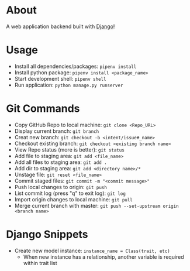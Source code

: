 # About
A web application backend built with [Django](https://www.djangoproject.com/)!

# Usage
* Install all dependencies/packages: `pipenv install`
* Install python package: `pipenv install <package_name>`
* Start development shell: `pipenv shell`
* Run application: `python manage.py runserver`

# Git Commands
* Copy GitHub Repo to local machine: `git clone <Repo_URL>`
* Display current branch: `git branch`
* Creat new branch: `git checkout -b <intent/issue#_name>`
* Checkout existing branch: `git checkout <existing branch name>`
* View Repo status (more is better): `git status`
* Add file to staging area: `git add <file_name>`
* Add all files to staging area: `git add .`
* Add dir to staging area: `git add <directory name>/*`
* Unstage file: `git reset <file_name>`
* Commit staged files: `git commit -m "<commit message>"`
* Push local changes to origin: `git push`
* List commit log (press "q" to exit log): `git log`
* Import origin changes to local machine: `git pull`
* Merge current branch with master: `git push --set-upstream origin <branch name>`

# Django Snippets 
* Create new model instance: `instance_name = Class(trait, etc)`
  * When new instance has a relationship, another variable is required within trait list